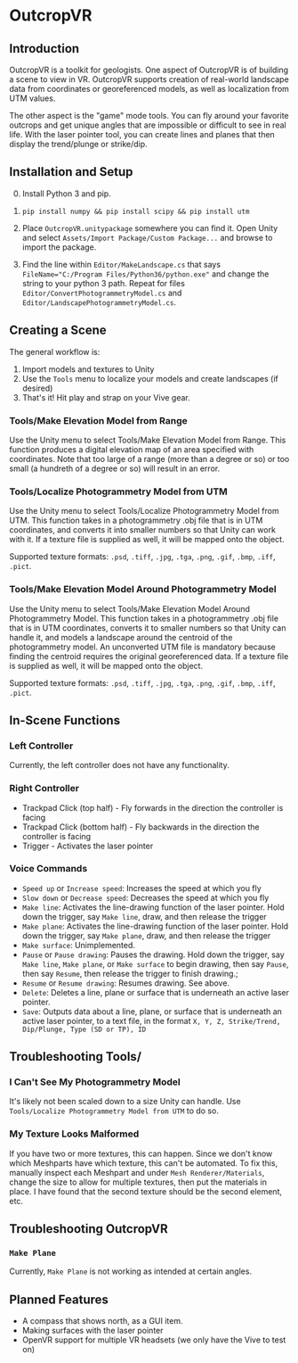 # OutcropVR

## Introduction

OutcropVR is a toolkit for geologists.  One aspect of OutcropVR is of building a scene to view in VR.  OutcropVR supports creation of real-world landscape data from coordinates or georeferenced models, as well as localization from UTM values. 


The other aspect is the "game" mode tools.  You can fly around your favorite outcrops and get unique angles that are impossible or difficult to see in real life.  With the laser pointer tool, you can create lines and planes that then display the trend/plunge or strike/dip.  


## Installation and Setup
0. Install Python 3 and pip.

1. `pip install numpy && pip install scipy && pip install utm`

2. Place `OutcropVR.unitypackage` somewhere you can find it.  Open Unity and select `Assets/Import Package/Custom Package...` and browse to import the package.

3. Find the line within `Editor/MakeLandscape.cs` that says `FileName="C:/Program Files/Python36/python.exe"` and change the string to your python 3 path. Repeat for files `Editor/ConvertPhotogrammetryModel.cs` and `Editor/LandscapePhotogrammetryModel.cs`.

## Creating a Scene

The general workflow is:

1. Import models and textures to Unity
2. Use the `Tools` menu to localize your models and create landscapes (if desired)
3. That's it!  Hit play and strap on your Vive gear.

### Tools/Make Elevation Model from Range

Use the Unity menu to select Tools/Make Elevation Model from Range.  This function produces a digital elevation map of an area specified with coordinates.  Note that too large of a range (more than a degree or so) or too small (a hundreth of a degree or so) will result in an error.

### Tools/Localize Photogrammetry Model from UTM

Use the Unity menu to select Tools/Localize Photogrammetry Model from UTM.
This function takes in a photogrammetry .obj file that is in UTM coordinates, and converts it into smaller numbers so that Unity can work with it.  If a texture file is supplied as well, it will be mapped onto the object. 

Supported texture formats: `.psd`, `.tiff`, `.jpg`, `.tga`, `.png`, `.gif`, `.bmp`, `.iff`, `.pict`.

### Tools/Make Elevation Model Around Photogrammetry Model

Use the Unity menu to select Tools/Make Elevation Model Around Photogrammetry Model.  This function takes in a photogrammetry .obj file that is in UTM coordinates, converts it to smaller numbers so that Unity can handle it, and models a landscape around the centroid of the photogrammetry model.  An unconverted UTM file is mandatory because finding the centroid requires the original georeferenced data.  If a texture file is supplied as well, it will be mapped onto the object. 

Supported texture formats: `.psd`, `.tiff`, `.jpg`, `.tga`, `.png`, `.gif`, `.bmp`, `.iff`, `.pict`.

## In-Scene Functions

### Left Controller

Currently, the left controller does not have any functionality.

### Right Controller

* Trackpad Click (top half) - Fly forwards in the direction the controller is facing
* Trackpad Click (bottom half) - Fly backwards in the direction the controller is facing
* Trigger - Activates the laser pointer

### Voice Commands

* `Speed up` or `Increase speed`: Increases the speed at which you fly
* `Slow down` or `Decrease speed`: Decreases the speed at which you fly
* `Make line`: Activates the line-drawing function of the laser pointer. Hold down the trigger, say `Make line`, draw, and then release the trigger 
* `Make plane`: Activates the line-drawing function of the laser pointer. Hold down the trigger, say `Make plane`, draw, and then release the trigger
* `Make surface`: Unimplemented.
* `Pause` or `Pause drawing`: Pauses the drawing.  Hold down the trigger, say `Make line`, `Make plane`, or `Make surface` to begin drawing, then say `Pause`, then say `Resume`, then release the trigger to finish drawing.;
* `Resume` or `Resume drawing`: Resumes drawing.  See above.
* `Delete`: Deletes a line, plane or surface that is underneath an active laser pointer.
* `Save`: Outputs data about a line, plane, or surface that is underneath an active laser pointer, to a text file, in the format `X, Y, Z, Strike/Trend, Dip/Plunge, Type (SD or TP), ID`

## Troubleshooting Tools/

### I Can't See My Photogrammetry Model

It's likely not been scaled down to a size Unity can handle.  Use `Tools/Localize Photogrammetry Model from UTM` to do so.

### My Texture Looks Malformed

If you have two or more textures, this can happen.  Since we don't know which Meshparts have which texture, this can't be automated.  To fix this, manually inspect each Meshpart and under `Mesh Renderer/Materials`, change the size to allow for multiple textures, then put the materials in place.  I have found that the second texture should be the second element, etc.

## Troubleshooting OutcropVR

### `Make Plane`
Currently, `Make Plane` is not working as intended at certain angles. 

## Planned Features

* A compass that shows north, as a GUI item.
* Making surfaces with the laser pointer
* OpenVR support for multiple VR headsets (we only have the Vive to test on)
